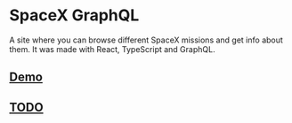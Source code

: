 # SpaceX GraphQL

A site where you can browse different SpaceX missions and get info about them. It was made with React, TypeScript and GraphQL.


## [Demo](https://jonathan-lindqvist.github.io/spacex-graphql/)

## [TODO](https://github.com/jonathan-lindqvist/spacex-graphql/issues)
